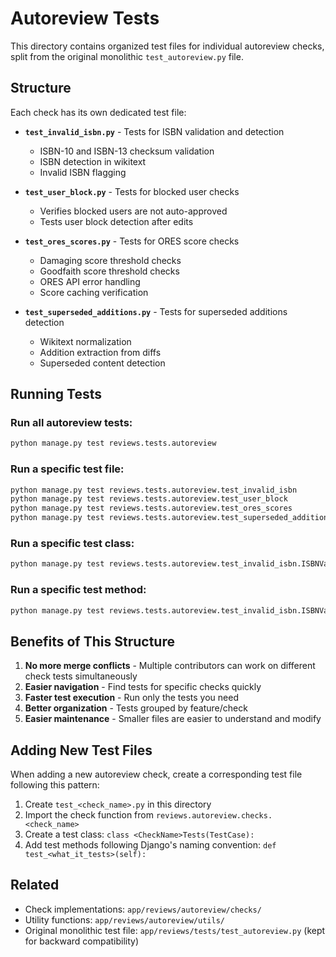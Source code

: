 # Autoreview Tests

This directory contains organized test files for individual autoreview checks, split from the original monolithic `test_autoreview.py` file.

## Structure

Each check has its own dedicated test file:

- **`test_invalid_isbn.py`** - Tests for ISBN validation and detection
  - ISBN-10 and ISBN-13 checksum validation
  - ISBN detection in wikitext
  - Invalid ISBN flagging

- **`test_user_block.py`** - Tests for blocked user checks
  - Verifies blocked users are not auto-approved
  - Tests user block detection after edits

- **`test_ores_scores.py`** - Tests for ORES score checks
  - Damaging score threshold checks
  - Goodfaith score threshold checks
  - ORES API error handling
  - Score caching verification

- **`test_superseded_additions.py`** - Tests for superseded additions detection
  - Wikitext normalization
  - Addition extraction from diffs
  - Superseded content detection

## Running Tests

### Run all autoreview tests:
```bash
python manage.py test reviews.tests.autoreview
```

### Run a specific test file:
```bash
python manage.py test reviews.tests.autoreview.test_invalid_isbn
python manage.py test reviews.tests.autoreview.test_user_block
python manage.py test reviews.tests.autoreview.test_ores_scores
python manage.py test reviews.tests.autoreview.test_superseded_additions
```

### Run a specific test class:
```bash
python manage.py test reviews.tests.autoreview.test_invalid_isbn.ISBNValidationTests
```

### Run a specific test method:
```bash
python manage.py test reviews.tests.autoreview.test_invalid_isbn.ISBNValidationTests.test_valid_isbn_10_with_numeric_check_digit
```

## Benefits of This Structure

1. **No more merge conflicts** - Multiple contributors can work on different check tests simultaneously
2. **Easier navigation** - Find tests for specific checks quickly
3. **Faster test execution** - Run only the tests you need
4. **Better organization** - Tests grouped by feature/check
5. **Easier maintenance** - Smaller files are easier to understand and modify

## Adding New Test Files

When adding a new autoreview check, create a corresponding test file following this pattern:

1. Create `test_<check_name>.py` in this directory
2. Import the check function from `reviews.autoreview.checks.<check_name>`
3. Create a test class: `class <CheckName>Tests(TestCase):`
4. Add test methods following Django's naming convention: `def test_<what_it_tests>(self):`

## Related

- Check implementations: `app/reviews/autoreview/checks/`
- Utility functions: `app/reviews/autoreview/utils/`
- Original monolithic test file: `app/reviews/tests/test_autoreview.py` (kept for backward compatibility)
